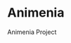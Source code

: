 # Animenia
Animenia Project

[![<alrezasya>](https://circleci.com/gh/alrezasya/Animenia.svg?style=shield)](https://circleci.com/gh/alrezasya/Animenia)
